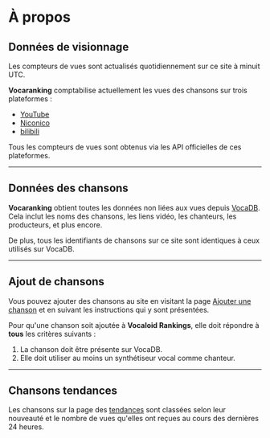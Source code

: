 # **À propos**

## Données de visionnage
Les compteurs de vues sont actualisés quotidiennement sur ce site à minuit UTC.

**Vocaranking** comptabilise actuellement les vues des chansons sur trois plateformes :
- [YouTube](https://www.youtube.com)
- [Niconico](https://www.nicovideo.jp/)
- [bilibili](https://www.bilibili.tv)

Tous les compteurs de vues sont obtenus via les API officielles de ces plateformes.

---

## Données des chansons
**Vocaranking** obtient toutes les données non liées aux vues depuis [VocaDB](https://vocadb.net/).
Cela inclut les noms des chansons, les liens vidéo, les chanteurs, les producteurs, et plus encore.

De plus, tous les identifiants de chansons sur ce site sont identiques à ceux utilisés sur VocaDB.

---

## Ajout de chansons
Vous pouvez ajouter des chansons au site en visitant la page [Ajouter une chanson](./song/add) et en suivant les instructions qui y sont présentées.

Pour qu'une chanson soit ajoutée à **Vocaloid Rankings**, elle doit répondre à **tous** les critères suivants :

1. La chanson doit être présente sur VocaDB.
2. Elle doit utiliser au moins un synthétiseur vocal comme chanteur.

---

## Chansons tendances
Les chansons sur la page des [tendances](./rankings/trending) sont classées selon leur nouveauté et le nombre de vues qu'elles ont reçues au cours des dernières 24 heures.